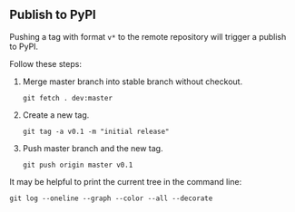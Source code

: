 
## Publish to PyPI

Pushing a tag with format `v*` to the remote repository will trigger a publish to PyPI.

Follow these steps:

1. Merge master branch into stable branch without checkout.

    ```
    git fetch . dev:master
    ```

2. Create a new tag.

    ```
    git tag -a v0.1 -m "initial release"
    ```

3. Push master branch and the new tag.

    ```
    git push origin master v0.1
    ```

It may be helpful to print the current tree in the command line:

```
git log --oneline --graph --color --all --decorate
```